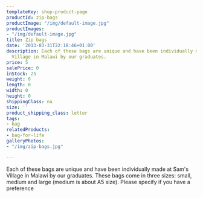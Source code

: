```yaml
---
templateKey: shop-product-page
productId: zip-bags
productImage: "/img/default-image.jpg"
productImages:
- "/img/default-image.jpg"
title: Zip bags
date: '2013-03-31T22:18:46+01:00'
description: Each of these bags are unique and have been individually made at Sam's
  Village in Malawi by our graduates.
price: 5
salePrice: 0
inStock: 25
weight: 0
length: 0
width: 0
height: 0
shippingClass: na
size: ''
product_shipping_class: letter
tags:
- bag
relatedProducts:
- bag-for-life
galleryPhotos:
- "/img/zip-bags.jpg"

---
```

Each of these bags are unique and have been individually made at Sam's Village in Malawi by our graduates. These bags come in three sizes: small, medium and large (medium is about A5 size). Please specify if you have a preference